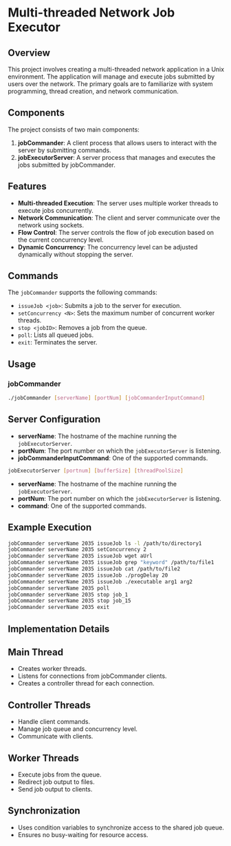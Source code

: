 # Multi-threaded Network Job Executor

## Overview
This project involves creating a multi-threaded network application in a Unix environment. The application will manage and execute jobs submitted by users over the network. The primary goals are to familiarize with system programming, thread creation, and network communication.

## Components
The project consists of two main components:
1. **jobCommander**: A client process that allows users to interact with the server by submitting commands.
2. **jobExecutorServer**: A server process that manages and executes the jobs submitted by jobCommander.

## Features
- **Multi-threaded Execution**: The server uses multiple worker threads to execute jobs concurrently.
- **Network Communication**: The client and server communicate over the network using sockets.
- **Flow Control**: The server controls the flow of job execution based on the current concurrency level.
- **Dynamic Concurrency**: The concurrency level can be adjusted dynamically without stopping the server.

## Commands
The `jobCommander` supports the following commands:
- `issueJob <job>`: Submits a job to the server for execution.
- `setConcurrency <N>`: Sets the maximum number of concurrent worker threads.
- `stop <jobID>`: Removes a job from the queue.
- `poll`: Lists all queued jobs.
- `exit`: Terminates the server.

## Usage
### jobCommander
```sh
./jobCommander [serverName] [portNum] [jobCommanderInputCommand]
```
## Server Configuration
- **serverName**: The hostname of the machine running the `jobExecutorServer`.
- **portNum**: The port number on which the `jobExecutorServer` is listening.
- **jobCommanderInputCommand**: One of the supported commands.

```sh
jobExecutorServer [portnum] [bufferSize] [threadPoolSize]
```
- **serverName**: The hostname of the machine running the `jobExecutorServer`.
- **portNum**: The port number on which the `jobExecutorServer` is listening.
- **command**: One of the supported commands.

## Example Execution

```sh
jobCommander serverName 2035 issueJob ls -l /path/to/directory1
jobCommander serverName 2035 setConcurrency 2
jobCommander serverName 2035 issueJob wget aUrl
jobCommander serverName 2035 issueJob grep "keyword" /path/to/file1
jobCommander serverName 2035 issueJob cat /path/to/file2
jobCommander serverName 2035 issueJob ./progDelay 20
jobCommander serverName 2035 issueJob ./executable arg1 arg2
jobCommander serverName 2035 poll
jobCommander serverName 2035 stop job_1
jobCommander serverName 2035 stop job_15
jobCommander serverName 2035 exit
```

## Implementation Details
## Main Thread
- Creates worker threads.
- Listens for connections from jobCommander clients.
- Creates a controller thread for each connection.
## Controller Threads
- Handle client commands.
- Manage job queue and concurrency level.
- Communicate with clients.
## Worker Threads
- Execute jobs from the queue.
- Redirect job output to files.
- Send job output to clients.
## Synchronization
- Uses condition variables to synchronize access to the shared job queue.
- Ensures no busy-waiting for resource access.
